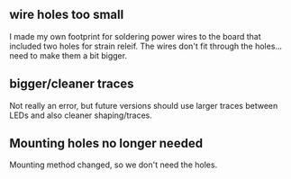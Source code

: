 ## wire holes too small

I made my own footprint for soldering power wires to the board that included two holes for strain releif. The wires don't fit through the holes... need to make them a bit bigger.

## bigger/cleaner traces

Not really an error, but future versions should use larger traces between LEDs and also cleaner shaping/traces.

## Mounting holes no longer needed

Mounting method changed, so we don't need the holes.
